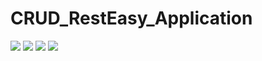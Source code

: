 
# CRUD_RestEasy_Application
![](https://pbs.twimg.com/media/FxjGVUBWYAUeGFT?format=png&name=small)
![](https://pbs.twimg.com/media/FxjGXT7XoAIr7Vr?format=png&name=900x900)
![](https://pbs.twimg.com/media/FxjGZqlWwAMOQB7?format=png&name=medium)
![](https://pbs.twimg.com/media/FxjGbqlXwAAXGAi?format=png&name=large)

